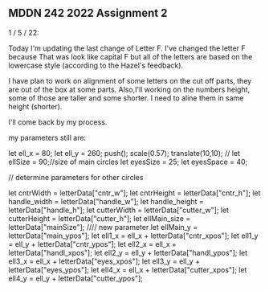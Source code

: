 ## MDDN 242 2022 Assignment 2

1 / 5 / 22:

Today I'm updating the last change of Letter F. I've changed the letter F because That was look like capital F but all of the letters are based on the lowercase style (according to the Hazel's feedback).

I have plan to work on alignment of some letters on the cut off parts, they are out of the box at some parts. Also,I'll working on the numbers height, some of those are taller and some shorter. I need to aline them in same height (shorter).

I'll come back by my process.

my parameters still are:

   let ell_x = 80;
   let ell_y = 260;
    push();
   scale(0.57);
   translate(10,10);
   // let ellSize = 90;//size of main circles
   let eyesSize = 25;
   let eyesSpace = 40;

 // determine parameters for other circles

  let cntrWidth = letterData["cntr_w"];
   let cntrHeight = letterData["cntr_h"];
   let handle_width = letterData["handle_w"];
   let handle_height = letterData["handle_h"];
   let cutterWidth = letterData["cutter_w"];
   let cutterHeight = letterData["cutter_h"];
   let ellMain_size = letterData["mainSize"];  //// new parameter
   let ellMain_y = letterData["main_ypos"];
   let ell1_x = ell_x + letterData["cntr_xpos"];
   let ell1_y = ell_y + letterData["cntr_ypos"];
   let ell2_x = ell_x + letterData["handl_xpos"];
   let ell2_y = ell_y + letterData["handl_ypos"];
   let ell3_x = ell_x + letterData["eyes_xpos"];
   let ell3_y = ell_y + letterData["eyes_ypos"];
   let ell4_x = ell_x + letterData["cutter_xpos"];
   let ell4_y = ell_y + letterData["cutter_ypos"];
